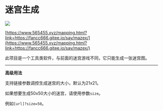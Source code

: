 # 迷宫生成

![](https://s2.loli.net/2025/06/19/Ugf3aEJ56KQ9Zto.png)

[https://www.565455.xyz/mapping.html?link=https://fancc666.gitee.io/say/mazex/](https://www.565455.xyz/mapping.html?link=https://fancc666.gitee.io/say/mazex/)

此项目是一个工具类软件，与前面的迷宫游戏不同，它只能生成一张迷宫图。

---

**高级用法**

支持链接参数调控生成迷宫的大小，默认为21x21。

如果想要生成50x50大小的迷宫，请使用参数`size`。

例如`[url]?size=50`。